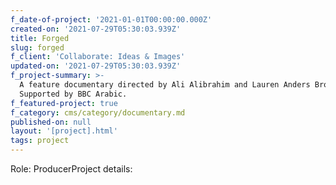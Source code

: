 ```yaml
---
f_date-of-project: '2021-01-01T00:00:00.000Z'
created-on: '2021-07-29T05:30:03.939Z'
title: Forged
slug: forged
f_client: 'Collaborate: Ideas & Images'
updated-on: '2021-07-29T05:30:03.939Z'
f_project-summary: >-
  A feature documentary directed by Ali Alibrahim and Lauren Anders Brown.
  Supported by BBC Arabic.
f_featured-project: true
f_category: cms/category/documentary.md
published-on: null
layout: '[project].html'
tags: project
---
```


Role: ProducerProject details:
